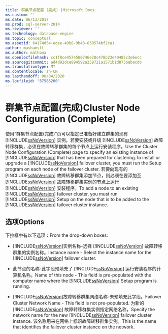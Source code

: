 ```yaml
---
title: 群集节点配置 (完成) |Microsoft Docs
ms.custom: ''
ms.date: 06/13/2017
ms.prod: sql-server-2014
ms.reviewer: ''
ms.technology: database-engine
ms.topic: conceptual
ms.assetid: 64174d54-edee-49b8-9b43-039574bf2ca1
author: mashamsft
ms.author: mathoma
ms.openlocfilehash: cc1f8ce4574580746e20c478b23e40485c3e6ecc
ms.sourcegitcommit: ad4d92dce894592a259721a1571b1d8736abacdb
ms.translationtype: MT
ms.contentlocale: zh-CN
ms.lasthandoff: 08/04/2020
ms.locfileid: "87586200"
---
```

# <a name="cluster-node-configuration-complete"></a><span data-ttu-id="e927f-102">群集节点配置(完成)</span><span class="sxs-lookup"><span data-stu-id="e927f-102">Cluster Node Configuration (Complete)</span></span>
  <span data-ttu-id="e927f-103">使用“群集节点配置(完成)”页可以指定已准备好建立群集的现有 [!INCLUDE[ssNoVersion](../../includes/ssnoversion-md.md)] 实例。若要安装或升级 [!INCLUDE[ssNoVersion](../../includes/ssnoversion-md.md)] 故障转移群集，必须在故障转移群集的每个节点上运行安装程序。</span><span class="sxs-lookup"><span data-stu-id="e927f-103">Use the Cluster Node Configuration (Complete) page to specify an existing instance of [!INCLUDE[ssNoVersion](../../includes/ssnoversion-md.md)] that has been prepared for clustering.To install or upgrade a [!INCLUDE[ssNoVersion](../../includes/ssnoversion-md.md)] failover cluster, you must run the Setup program on each node of the failover cluster.</span></span> <span data-ttu-id="e927f-104">若要向现有的 [!INCLUDE[ssNoVersion](../../includes/ssnoversion-md.md)] 故障转移群集添加节点，则必须在要添加至 [!INCLUDE[ssNoVersion](../../includes/ssnoversion-md.md)] 故障转移群集实例的节点上运行 [!INCLUDE[ssNoVersion](../../includes/ssnoversion-md.md)] 安装程序。</span><span class="sxs-lookup"><span data-stu-id="e927f-104">To add a node to an existing [!INCLUDE[ssNoVersion](../../includes/ssnoversion-md.md)] failover cluster, you must run [!INCLUDE[ssNoVersion](../../includes/ssnoversion-md.md)] Setup on the node that is to be added to the [!INCLUDE[ssNoVersion](../../includes/ssnoversion-md.md)] failover cluster instance.</span></span>  
  
## <a name="options"></a><span data-ttu-id="e927f-105">选项</span><span class="sxs-lookup"><span data-stu-id="e927f-105">Options</span></span>  
 <span data-ttu-id="e927f-106">下拉框中有以下选项：</span><span class="sxs-lookup"><span data-stu-id="e927f-106">From the drop-down boxes:</span></span>  
  
-   [!INCLUDE[ssNoVersion](../../includes/ssnoversion-md.md)]<span data-ttu-id="e927f-107">实例名称-选择 [!INCLUDE[ssNoVersion](../../includes/ssnoversion-md.md)] 故障转移群集的实例名称。</span><span class="sxs-lookup"><span data-stu-id="e927f-107">instance name - Select the instance name for the [!INCLUDE[ssNoVersion](../../includes/ssnoversion-md.md)] failover cluster.</span></span>  
  
-   <span data-ttu-id="e927f-108">此节点的名称-此字段预填充了 [!INCLUDE[ssNoVersion](../../includes/ssnoversion-md.md)] 运行安装程序的计算机名称。</span><span class="sxs-lookup"><span data-stu-id="e927f-108">Name of this node - This field is pre-populated with the computer name where the [!INCLUDE[ssNoVersion](../../includes/ssnoversion-md.md)] Setup program is running.</span></span>  
  
-   [!INCLUDE[ssNoVersion](../../includes/ssnoversion-md.md)]<span data-ttu-id="e927f-109">故障转移群集网络名称-未预填充此字段。</span><span class="sxs-lookup"><span data-stu-id="e927f-109">Failover Cluster Network Name - This field is not pre-populated.</span></span> <span data-ttu-id="e927f-110">为新的 [!INCLUDE[ssNoVersion](../../includes/ssnoversion-md.md)] 故障转移群集实例指定网络名称，</span><span class="sxs-lookup"><span data-stu-id="e927f-110">Specify the network name for the new [!INCLUDE[ssNoVersion](../../includes/ssnoversion-md.md)] failover cluster instance.</span></span> <span data-ttu-id="e927f-111">该名称用来在网络上标识故障转移群集实例。</span><span class="sxs-lookup"><span data-stu-id="e927f-111">This is the name that identifies the failover cluster instance on the network.</span></span>  
  
  
